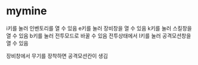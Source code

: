# mymine

i키를 눌러 인벤토리를 열 수 있음
e키를 눌러 장비창을 열 수 있음
k키를 눌러 스킬창을 열 수 있음
b키를 눌러 전투모드로 바꿀 수 있음
전투상태에서 l키를 눌러 공격모션창을 열 수 있음

장비창에서 무기를 장착하면 공격모션칸이 생김
